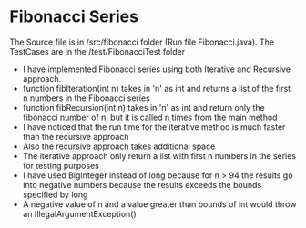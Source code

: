 # Fibonacci Series

 The Source file is in /src/fibonacci folder (Run file Fibonacci.java).
 The TestCases are in the /test/FibonacciTest folder
 
 * I have implemented Fibonacci series using both Iterative and Recursive approach.
 *  function fibIteration(int n) takes in 'n' as int and returns a list of the first n numbers in the Fibonacci series
 *  function fibRecursion(int n) takes in 'n' as int and return only the fibonacci number of n, but it is called n times from the main method
 *  I have noticed that the run time for the iterative method is much faster than the recursive approach
 *  Also the recursive approach takes additional space
 *  The iterative approach only return a list with first n numbers in the series for testing purposes
 *   I have used BigInteger instead of long because for n > 94 the results go into negative numbers because the results exceeds the bounds specified by long
 *   A negative value of n and a value greater than bounds of int would throw an IllegalArgumentException()

 

